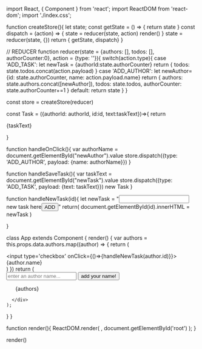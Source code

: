import React, { Component } from 'react';
import ReactDOM from 'react-dom';
import './index.css';


  function createStore(){
    let state;
    const getState = () => {
      return state
    }
    const dispatch = (action) => {
      state = reducer(state, action)
      render()
    }
    state = reducer(state, {})
    return { getState, dispatch}
  }

// REDUCER
function reducer(state = {authors: [], todos: [], authorCounter:0}, action = {type: ''}){
  switch(action.type){
    case 'ADD_TASK':
      let newTask = {authorId:state.authorCounter}
      return  {
        todos: state.todos.concat(action.payload)
      }
    case 'ADD_AUTHOR':
      let newAuthor={id: state.authorCounter, name: action.payload.name}
      return {
        authors: state.authors.concat([newAuthor]),
        todos: state.todos,
        authorCounter: state.authorCounter+=1
      }
    default:
      return state
  }
}

const store = createStore(reducer)

const Task = ({authorId: authorId, id:id, text:taskText})=>{
  return <p>{taskText}</p>
}

function handleOnClick(){
  var authorName = document.getElementById("newAuthor").value
  store.dispatch({type: 'ADD_AUTHOR', payload: {name: authorName}})
}

function handleSaveTask(){
  var taskText = document.getElementById("newTask").value
  store.dispatch({type: 'ADD_TASK', payload: {text: taskText}})
  new Task
}


function handleNewTask(id){
  let newTask = "<input type='text'>new task here</input><button onClick={handleSaveTask} type='submit'>ADD</button>"
  return(
    document.getElementById(id).innerHTML = newTask
  )

}



class App extends Component {
  render() {
    var authors = this.props.data.authors.map((author) => {
            return (
              <div>
                <input type='checkbox' onClick={()=>{handleNewTask(author.id)}}></input>
                  {author.name}
                  <div id={author.id} className='tasks'>
                  </div>
              </div>
            )
          })
    return (
      <div>
          <input id='newAuthor' type="text" placeholder="enter an author name..."/>
            <button onClick={handleOnClick}> add your name!</button>
          <ul>
            {authors}
          </ul>

      </div>
    );
  }
}


function render(){
  ReactDOM.render(
  <App data={store.getState()}/>,
  document.getElementById('root')
 );
}

render()
